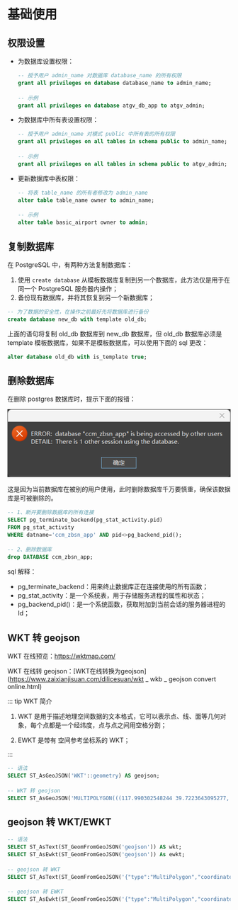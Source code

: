 # 基础使用

## 权限设置

- 为数据库设置权限：

  ```sql
  -- 授予用户 admin_name 对数据库 database_name 的所有权限
  grant all privileges on database database_name to admin_name;
  
  -- 示例
  grant all privileges on database atgv_db_app to atgv_admin;
  ```

- 为数据库中所有表设置权限：

  ```sql
  -- 授予用户 admin_name 对模式 public 中所有表的所有权限
  grant all privileges on all tables in schema public to admin_name;
  
  -- 示例
  grant all privileges on all tables in schema public to atgv_admin;
  ```

- 更新数据库中表权限：

  ```sql
  -- 将表 table_name 的所有者修改为 admin_name
  alter table table_name owner to admin_name;
  
  -- 示例
  alter table basic_airport owner to admin;
  ```
  



## 复制数据库

在 PostgreSQL 中，有两种方法复制数据库：

1. 使用 `create database` 从模板数据库复制到另一个数据库，此方法仅是用于在同一个 PostgreSQL 服务器内操作；
2. 备份现有数据库，并将其恢复到另一个新数据库；

```sql
-- 为了数据的安全性，在操作之前最好先将数据库进行备份
create database new_db with template old_db;
```

上面的语句将复制 old_db 数据库到 new_db 数据库，但 old_db 数据库必须是 template 模板数据库，如果不是模板数据库，可以使用下面的 sql 更改：

```sql
alter database old_db with is_template true;
```



## 删除数据库

在删除 postgres 数据库时，提示下面的报错：

![](./images/删除数据库报错.png)

这是因为当前数据库在被别的用户使用，此时删除数据库千万要慎重，确保该数据库是可被删除的。

```sql
-- 1、断开要删除数据库的所有连接
SELECT pg_terminate_backend(pg_stat_activity.pid)
FROM pg_stat_activity
WHERE datname='ccm_zbsn_app' AND pid<>pg_backend_pid();

-- 2、删除数据库
drop DATABASE ccm_zbsn_app;
```

sql 解释：

- pg_terminate_backend：用来终止数据库正在连接使用的所有函数；
- pg_stat_activity：是一个系统表，用于存储服务进程的属性和状态；
- pg_backend_pid()：是一个系统函数，获取附加到当前会话的服务器进程的Id；



## WKT 转 geojson

WKT 在线预览：https://wktmap.com/

WKT 在线转 geojson：[WKT在线转换为geojson](https://www.zaixianjisuan.com/dilicesuan/wkt _ wkb _ geojson convert online.html)

::: tip WKT 简介

1. WKT 是用于描述地理空间数据的文本格式，它可以表示点、线、面等几何对象，每个点都是一个经纬度，点与点之间用空格分割；

2. EWKT 是带有 空间参考坐标系的 WKT；

:::

```sql
-- 语法
SELECT ST_AsGeoJSON('WKT'::geometry) AS geojson;

-- WKT 转 geojson
SELECT ST_AsGeoJSON('MULTIPOLYGON(((117.990302548244 39.7223643095277, 117.990483660197 39.7223533408427, 117.990475103726 39.7221208043105, 117.990302548244 39.7223643095277)))'::geometry) AS geojson;
```



## geojson 转 WKT/EWKT

```sql
-- 语法
SELECT ST_AsText(ST_GeomFromGeoJSON('geojson')) AS wkt;
SELECT ST_AsEwkt(ST_GeomFromGeoJSON('geojson')) As ewkt;

-- geojson 转 WKT
SELECT ST_AsText(ST_GeomFromGeoJSON('{"type":"MultiPolygon","coordinates":[[[[117.990302548,39.72236431],[117.99048366,39.722353341],[117.990475104,39.722120804],[117.990302548,39.72236431]]]]}')) AS wkt;

-- geojson 转 EWKT
SELECT ST_AsEwkt(ST_GeomFromGeoJSON('{"type":"MultiPolygon","coordinates":[[[[117.990302548,39.72236431],[117.99048366,39.722353341],[117.990475104,39.722120804],[117.990302548,39.72236431]]]]}')) AS ewkt;
```
